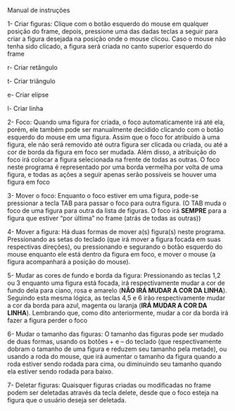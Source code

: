 Manual de instruções

1-	Criar figuras:
Clique com o botão esquerdo do mouse em qualquer posição do frame, depois, pressione uma das dadas teclas a seguir para criar a figura desejada na posição onde o mouse clicou. Caso o mouse não tenha sido clicado, a figura será criada no canto superior esquerdo do frame

r- Criar retângulo

t- Criar triângulo

e- Criar elipse

l- Criar linha

2-	Foco:
Quando uma figura for criada, o foco automaticamente irá até ela, porém, ele também pode ser manualmente decidido clicando com o botão esquerdo do mouse em uma figura. Assim que o foco for atribuído à uma figura, ele não será removido até outra figura ser clicada ou criada, ou até a cor de borda da figura em foco ser mudada. Além disso, a atribuição do foco irá colocar a figura selecionada na frente de todas as outras. O foco neste programa é representado por uma borda vermelha por volta de uma figura, e todas as ações a seguir apenas serão possíveis se houver uma figura em foco

3-	Mover o foco:
Enquanto o foco estiver em uma figura, pode-se pressionar a tecla TAB para passar o foco para outra figura. (O TAB muda o foco de uma figura para outra da lista de figuras. O foco irá **SEMPRE** para a figura que estiver “por última” no frame (atrás de todas as outras))

4-	Mover a figura:
Há duas formas de mover a(s) figura(s) neste programa. Pressionando as setas do teclado (que irá mover a figura focada em suas respectivas direções), ou pressionando e segurando o botão esquerdo do mouse enquanto ele está dentro da figura em foco, e mover o mouse (a figura acompanhará a posição do mouse).

5-	Mudar as cores de fundo e borda da figura:
Pressionando as teclas 1,2 ou 3 enquanto uma figura está focada, irá respectivamente mudar a cor de fundo dela para ciano, rosa e amarelo (**NÃO IRÁ MUDAR A COR DA LINHA**). Seguindo esta mesma lógica, as teclas 4,5 e 6 irão respectivamente mudar a cor da borda para azul, magenta ou laranja (**IRÁ MUDAR A COR DA LINHA**). Lembrando que, como dito anteriormente, mudar a cor da borda irá fazer a figura perder o foco

6-	Mudar o tamanho das figuras:
O tamanho das figuras pode ser mudado de duas formas, usando os botões + e – do teclado (que respectivamente dobram o tamanho de uma figura e reduzem seu tamanho pela metade), ou usando a roda do mouse, que irá aumentar o tamanho da figura quando a roda estiver sendo rodada para cima, ou diminuindo seu tamanho quando ela estiver sendo rodada para baixo.

7-	Deletar figuras:
Quaisquer figuras criadas ou modificadas no frame podem ser deletadas através da tecla delete, desde que o foco esteja na figura que o usuário deseja ser deletada.
